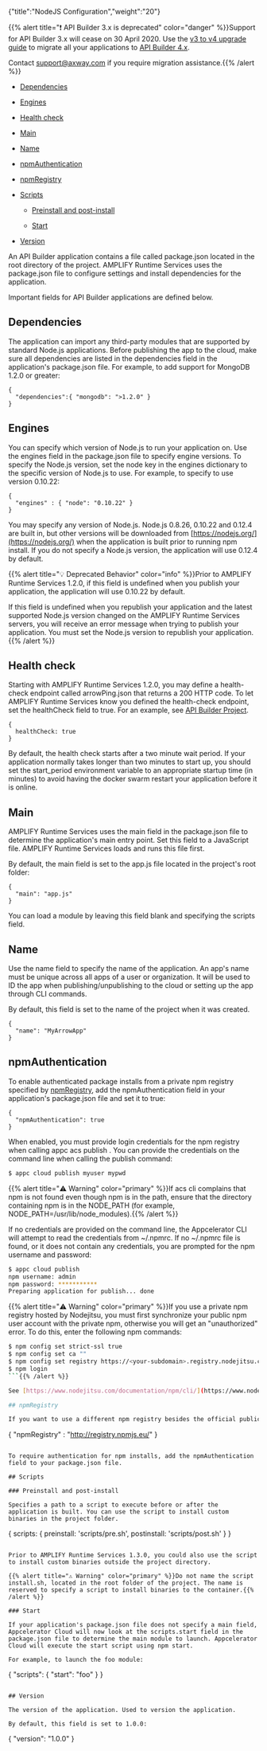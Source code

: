 {"title":"NodeJS Configuration","weight":"20"}

{{% alert title="❗️ API Builder 3.x is deprecated" color="danger" %}}Support for API Builder 3.x will cease on 30 April 2020. Use the [v3 to v4 upgrade guide](https://docs.axway.com/bundle/API_Builder_4x_allOS_en/page/api_builder_v3_to_v4_upgrade_guide.html) to migrate all your applications to [API Builder 4.x](https://docs.axway.com/bundle/API_Builder_4x_allOS_en/page/api_builder_getting_started_guide.html).

Contact [support@axway.com](mailto:support@axway.com) if you require migration assistance.{{% /alert %}}

* [Dependencies](#dependencies)

* [Engines](#engines)

* [Health check](#health-check)

* [Main](#main)

* [Name](#name)

* [npmAuthentication](#npmauthentication)

* [npmRegistry](#npmregistry)

* [Scripts](#scripts)

    * [Preinstall and post-install](#preinstall-and-post-install)

    * [Start](#start)

* [Version](#version)

An API Builder application contains a file called package.json located in the root directory of the project. AMPLIFY Runtime Services uses the package.json file to configure settings and install dependencies for the application.

Important fields for API Builder applications are defined below.

## Dependencies

The application can import any third-party modules that are supported by standard Node.js applications. Before publishing the app to the cloud, make sure all dependencies are listed in the dependencies field in the application's package.json file. For example, to add support for MongoDB 1.2.0 or greater:

```
{
  "dependencies":{ "mongodb": ">1.2.0" }
}
```

## Engines

You can specify which version of Node.js to run your application on. Use the engines field in the package.json file to specify engine versions. To specify the Node.js version, set the node key in the engines dictionary to the specific version of Node.js to use. For example, to specify to use version 0.10.22:

```
{
  "engines" : { "node": "0.10.22" }
}
```

You may specify any version of Node.js. Node.js 0.8.26, 0.10.22 and 0.12.4 are built in, but other versions will be downloaded from [https://nodejs.org/](https://nodejs.org/) when the application is built prior to running npm install. If you do not specify a Node.js version, the application will use 0.12.4 by default.

{{% alert title="💡 Deprecated Behavior" color="info" %}}Prior to AMPLIFY Runtime Services 1.2.0, if this field is undefined when you publish your application, the application will use 0.10.22 by default.

If this field is undefined when you republish your application and the latest supported Node.js version changed on the AMPLIFY Runtime Services servers, you will receive an error message when trying to publish your application. You must set the Node.js version to republish your application.{{% /alert %}}

## Health check

Starting with AMPLIFY Runtime Services 1.2.0, you may define a health-check endpoint called arrowPing.json that returns a 200 HTTP code. To let AMPLIFY Runtime Services know you defined the health-check endpoint, set the healthCheck field to true. For an example, see [API Builder Project](/docs/appc/Axway_API_Builder/API_Builder/API_Builder_Developer_Guide/API_Builder_Project/).

```
{
  healthCheck: true
}
```

By default, the health check starts after a two minute wait period. If your application normally takes longer than two minutes to start up, you should set the start\_period environment variable to an appropriate startup time (in minutes) to avoid having the docker swarm restart your application before it is online.

## Main

AMPLIFY Runtime Services uses the main field in the package.json file to determine the application's main entry point. Set this field to a JavaScript file. AMPLIFY Runtime Services loads and runs this file first.

By default, the main field is set to the app.js file located in the project's root folder:

```
{
  "main": "app.js"
}
```

You can load a module by leaving this field blank and specifying the scripts field.

## Name

Use the name field to specify the name of the application. An app's name must be unique across all apps of a user or organization. It will be used to ID the app when publishing/unpublishing to the cloud or setting up the app through CLI commands.

By default, this field is set to the name of the project when it was created.

```
{
  "name": "MyArrowApp"
}
```

## npmAuthentication

To enable authenticated package installs from a private npm registry specified by [npmRegistry](#undefined), add the npmAuthentication field in your application's package.json file and set it to true:

```
{
  "npmAuthentication": true
}
```

When enabled, you must provide login credentials for the npm registry when calling appc acs publish . You can provide the credentials on the command line when calling the publish command:

```bash
$ appc cloud publish myuser mypwd
```

{{% alert title="⚠️ Warning" color="primary" %}}If acs cli complains that npm is not found even though npm is in the path, ensure that the directory containing npm is in the NODE\_PATH (for example, NODE\_PATH=/usr/lib/node\_modules).{{% /alert %}}

If no credentials are provided on the command line, the Appcelerator CLI will attempt to read the credentials from ~/.npmrc. If no ~/.npmrc file is found, or it does not contain any credentials, you are prompted for the npm username and password:

```bash
$ appc cloud publish
npm username: admin
npm password: ***********
Preparing application for publish... done
```

{{% alert title="⚠️ Warning" color="primary" %}}If you use a private npm registry hosted by Nodejitsu, you must first synchronize your public npm user account with the private npm, otherwise you will get an "unauthorized" error. To do this, enter the following npm commands:

```bash
$ npm config set strict-ssl true
$ npm config set ca ""
$ npm config set registry https://<your-subdomain>.registry.nodejitsu.com
$ npm login
```{{% /alert %}}

See [https://www.nodejitsu.com/documentation/npm/cli/](https://www.nodejitsu.com/documentation/npm/cli/) for more information.

## npmRegistry

If you want to use a different npm registry besides the official public npm registry to install dependencies, add the npmRegistry field to the package.json file and set the value to the registry URL you want to use. For example, the entry below uses a European npm mirror:

```
{
  "npmRegistry" : "http://registry.npmjs.eu/"
}
```

To require authentication for npm installs, add the npmAuthentication field to your package.json file.

## Scripts

### Preinstall and post-install

Specifies a path to a script to execute before or after the application is built. You can use the script to install custom binaries in the project folder.

```
{
  scripts: {
    preinstall: 'scripts/pre.sh',
    postinstall: 'scripts/post.sh'
  }
}
```

Prior to AMPLIFY Runtime Services 1.3.0, you could also use the script to install custom binaries outside the project directory.

{{% alert title="⚠️ Warning" color="primary" %}}Do not name the script install.sh, located in the root folder of the project. The name is reserved to specify a script to install binaries to the container.{{% /alert %}}

### Start

If your application's package.json file does not specify a main field, Appcelerator Cloud will now look at the scripts.start field in the package.json file to determine the main module to launch. Appcelerator Cloud will execute the start script using npm start.

For example, to launch the foo module:

```
{
  "scripts": { "start": "foo" }
}
```

## Version

The version of the application. Used to version the application.

By default, this field is set to 1.0.0:

```
{
  "version": "1.0.0"
}
```
